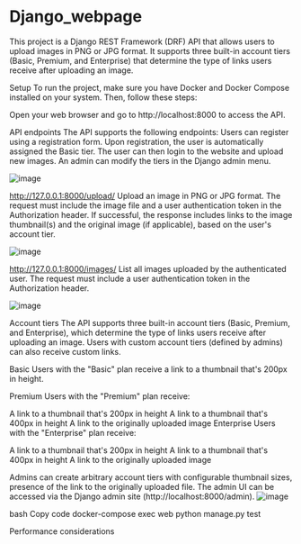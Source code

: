 # Django_webpage

This project is a Django REST Framework (DRF) API that allows users to upload images in PNG or JPG format. It supports three built-in account tiers (Basic, Premium, and Enterprise) that determine the type of links users receive after uploading an image.

Setup
To run the project, make sure you have Docker and Docker Compose installed on your system. Then, follow these steps:


Open your web browser and go to http://localhost:8000 to access the API.

API endpoints
The API supports the following endpoints:
Users can register using a registration form. Upon registration, the user is automatically assigned the Basic tier. 
The user can then login to the website and upload new images. An admin can modify the tiers in the Django admin menu.

![image](https://user-images.githubusercontent.com/105165580/224565162-ac05d3aa-ae1e-417a-8d93-4cda7da2f3ac.png)


http://127.0.0.1:8000/upload/
Upload an image in PNG or JPG format. The request must include the image file and a user authentication token in the Authorization header. 
If successful, the response includes links to the image thumbnail(s) and the original image (if applicable), based on the user's account tier.

![image](https://user-images.githubusercontent.com/105165580/224563672-8b469282-77ef-4c1d-889d-1ed58b0433a1.png)


http://127.0.0.1:8000/images/
List all images uploaded by the authenticated user. The request must include a user authentication token in the Authorization header.

![image](https://user-images.githubusercontent.com/105165580/224563836-7f40920b-2eaa-49a6-bbd3-03e096ec9f03.png)


Account tiers
The API supports three built-in account tiers (Basic, Premium, and Enterprise), which determine the type of links users receive after uploading an image. 
Users with custom account tiers (defined by admins) can also receive custom links.

Basic
Users with the "Basic" plan receive a link to a thumbnail that's 200px in height.

Premium
Users with the "Premium" plan receive:

A link to a thumbnail that's 200px in height
A link to a thumbnail that's 400px in height
A link to the originally uploaded image
Enterprise
Users with the "Enterprise" plan receive:

A link to a thumbnail that's 200px in height
A link to a thumbnail that's 400px in height
A link to the originally uploaded image

Admins can create arbitrary account tiers with configurable thumbnail sizes, presence of the link to the originally uploaded file.
The admin UI can be accessed via the Django admin site (http://localhost:8000/admin).
![image](https://user-images.githubusercontent.com/105165580/224564439-09e40c6b-cff7-4b55-8015-a574b5dc2cea.png)




bash
Copy code
docker-compose exec web python manage.py test

Performance considerations



